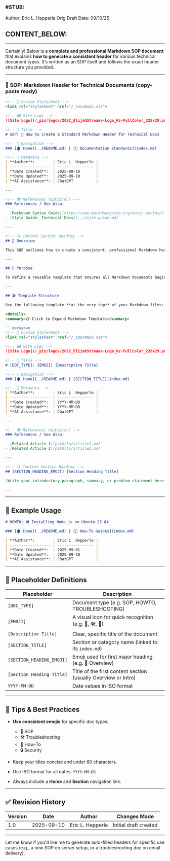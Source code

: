 ### #STUB: 

Author: Eric L. Hepperle
Orig Draft Date:
09/10/25


## CONTENT_BELOW: ##

---




Certainly! Below is a **complete and professional Markdown SOP document** that explains **how to generate a consistent header** for various technical document types. It’s written as an SOP itself and follows the exact header structure you provided.

---

### 📄 **SOP: Markdown Header for Technical Documents** (copy-paste ready)

````markdown
<!-- 🔗 Custom Stylesheet -->
<link rel="stylesheet" href="/_css/main.css">

<!-- 🖼️ Site Logo -->
![Site Logo](/_pix/logos/2022_ElijahStreams-Logo_Hz-FullColor_226x29.png)

<!-- 📝 Title -->
# SOP: 🧾 How to Create a Standard Markdown Header for Technical Docs

<!-- 🧭 Navigation -->
### [🏚️ Home](../README.md) | [📁 Documentation Standards](index.md)

<!-- 👤 Metadata -->
| **Author**:        | Eric L. Hepperle |
| ------------------ | ---------------- |
| **Date Created**:  | 2025-09-10       |
| **Date Updated**:  | 2025-09-10       |
| **AI Assistance**: | ChatGPT          |

---

<!-- 📚 References (Optional) -->
### References / See Also:

- [Markdown Syntax Guide](https://www.markdownguide.org/basic-syntax/)
- [Style Guide: Technical Docs](../style-guide.md)

---

<!-- 🔍 Content Section Heading -->
## 🧾 Overview

This SOP outlines how to create a consistent, professional Markdown header for internal documentation, including SOPs, troubleshooting guides, how-to documents, and technical articles. Using a uniform structure improves readability, brand consistency, and navigation across all documentation.

---

## 📌 Purpose

To define a reusable template that ensures all Markdown documents begin with a standardized header containing key metadata, branding, and navigation links.

---

## 🛠️ Template Structure

Use the following template **at the very top** of your Markdown files:

<details>
<summary>📋 Click to Expand Markdown Template</summary>

```markdown
<!-- 🔗 Custom Stylesheet -->
<link rel="stylesheet" href="/_css/main.css">

<!-- 🖼️ Site Logo -->
![Site Logo](/_pix/logos/2022_ElijahStreams-Logo_Hz-FullColor_226x29.png)

<!-- 📝 Title -->
# [DOC_TYPE]: [EMOJI] [Descriptive Title]

<!-- 🧭 Navigation -->
### [🏚️ Home](../README.md) | [SECTION_TITLE](index.md)

<!-- 👤 Metadata -->
| **Author**:        | Eric L. Hepperle |
| ------------------ | ---------------- |
| **Date Created**:  | YYYY-MM-DD       |
| **Date Updated**:  | YYYY-MM-DD       |
| **AI Assistance**: | ChatGPT          |

---

<!-- 📚 References (Optional) -->
### References / See Also:

- [Related Article 1](path/to/article1.md)
- [Related Article 2](path/to/article2.md)

---

<!-- 🔍 Content Section Heading -->
## [SECTION_HEADING_EMOJI] [Section Heading Title]

[Write your introductory paragraph, summary, or problem statement here.]

---
````

</details>

---

## 🔄 Example Usage

```markdown
# HOWTO: 🛠️ Installing Node.js on Ubuntu 22.04

### [🏚️ Home](../README.md) | [📁 How-To Guides](index.md)

| **Author**:        | Eric L. Hepperle |
| ------------------ | ---------------- |
| **Date Created**:  | 2025-09-01       |
| **Date Updated**:  | 2025-09-10       |
| **AI Assistance**: | ChatGPT          |
```

---

## 🧩 Placeholder Definitions

| Placeholder               | Description                                                    |
| ------------------------- | -------------------------------------------------------------- |
| `[DOC_TYPE]`              | Document type (e.g. SOP, HOWTO, TROUBLESHOOTING)               |
| `[EMOJI]`                 | A visual icon for quick recognition (e.g. 📄, 🛠️, 🧾)         |
| `[Descriptive Title]`     | Clear, specific title of the document                          |
| `[SECTION_TITLE]`         | Section or category name (linked to its `index.md`)            |
| `[SECTION_HEADING_EMOJI]` | Emoji used for first major heading (e.g. 🧾 Overview)          |
| `[Section Heading Title]` | Title of the first content section (usually Overview or Intro) |
| `YYYY-MM-DD`              | Date values in ISO format                                      |

---

## 🧪 Tips & Best Practices

* **Use consistent emojis** for specific doc types:

  * 🧾 SOP
  * 🛠️ Troubleshooting
  * 📘 How-To
  * 🔒 Security
* Keep your titles concise and under 80 characters.
* Use ISO format for all dates: `YYYY-MM-DD`.
* Always include a **Home** and **Section** navigation link.

---

## ✅ Revision History

| Version | Date       | Author           | Changes Made          |
| ------- | ---------- | ---------------- | --------------------- |
| 1.0     | 2025-09-10 | Eric L. Hepperle | Initial draft created |

---

Let me know if you'd like me to generate auto-filled headers for specific use cases (e.g., a new SOP on server setup, or a troubleshooting doc on email delivery).
